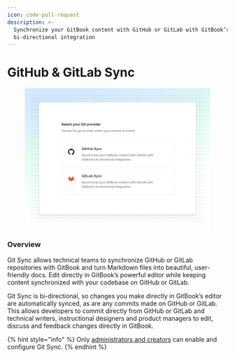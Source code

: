 ```yaml
---
icon: code-pull-request
description: >-
  Synchronize your GitBook content with GitHub or GitLab with GitBook’s
  bi-directional integration
---
```


# GitHub & GitLab Sync

<figure><img src="../../.gitbook/assets/gitsync (1).svg" alt=""><figcaption></figcaption></figure>

### Overview

Git Sync allows technical teams to synchronize GitHub or GitLab repositories with GitBook and turn Markdown files into beautiful, user-friendly docs. Edit directly in GitBook’s powerful editor while keeping content synchronized with your codebase on GitHub or GitLab.

Git Sync is bi-directional, so changes you make directly in GitBook’s editor are automatically synced, as are any commits made on GitHub or GitLab. This allows developers to commit directly from GitHub or GitLab and technical writers, instructional designers and product managers to edit, discuss and feedback changes directly in GitBook.

{% hint style="info" %}
Only [administrators and creators](../../account-management/member-management/roles.md) can enable and configure Git Sync.
{% endhint %}
